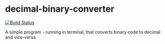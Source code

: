 # decimal-binary-converter
[![Build Status](https://travis-ci.org/joemccann/dillinger.svg?branch=master)](https://travis-ci.org/joemccann/dillinger)


A simple program - running in terminal, that converts binary code to decimal and vice-versa. 
